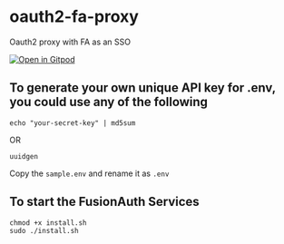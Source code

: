 # oauth2-fa-proxy
Oauth2 proxy with FA as an SSO

[![Open in Gitpod](https://gitpod.io/button/open-in-gitpod.svg)](https://gitpod.io/#https://github.com/Samagra-Development/oauth2-fa-proxy)


## To generate your own unique API key for .env, you could use any of the following

```
echo "your-secret-key" | md5sum
```

OR

```
uuidgen
```

Copy the `sample.env` and rename it as `.env`

## To start the FusionAuth Services

```
chmod +x install.sh
sudo ./install.sh
```
